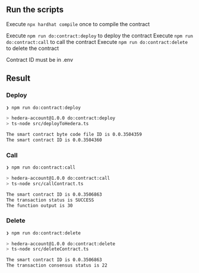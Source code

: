## Run the scripts

Execute `npx hardhat compile` once to compile the contract

Execute `npm run do:contract:deploy` to deploy the contract
Execute `npm run do:contract:call` to call the contract
Execute `npm run do:contract:delete` to delete the contract

Contract ID must be in .env

## Result

### Deploy

```bash
❯ npm run do:contract:deploy

> hedera-account@1.0.0 do:contract:deploy
> ts-node src/deployToHedera.ts

The smart contract byte code file ID is 0.0.3504359
The smart contract ID is 0.0.3504360
```

### Call

```bash
❯ npm run do:contract:call

> hedera-account@1.0.0 do:contract:call
> ts-node src/callContract.ts

The smart contract ID is 0.0.3506863
The transaction status is SUCCESS
The function output is 30
```

### Delete

```bash
❯ npm run do:contract:delete

> hedera-account@1.0.0 do:contract:delete
> ts-node src/deleteContract.ts

The smart contract ID is 0.0.3506863
The transaction consensus status is 22

```
